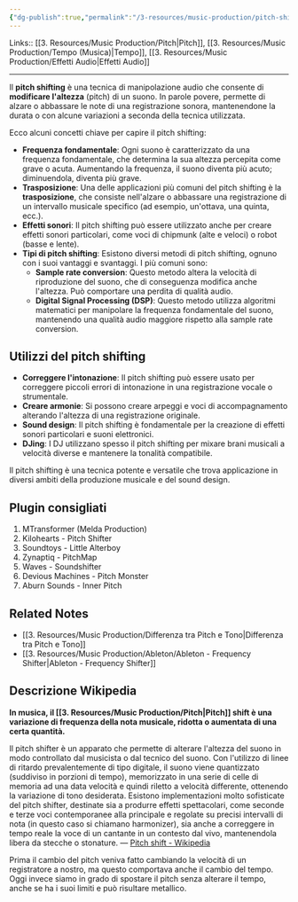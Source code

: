 ```yaml
---
{"dg-publish":true,"permalink":"/3-resources/music-production/pitch-shifting/"}
---
```


Links:: [[3. Resources/Music Production/Pitch\|Pitch]], [[3. Resources/Music Production/Tempo (Musica)\|Tempo]], [[3. Resources/Music Production/Effetti Audio\|Effetti Audio]]

---
Il **pitch shifting** è una tecnica di manipolazione audio che consente di **modificare l'altezza** (pitch) di un suono. In parole povere, permette di alzare o abbassare le note di una registrazione sonora, mantenendone la durata o con alcune variazioni a seconda della tecnica utilizzata.

Ecco alcuni concetti chiave per capire il pitch shifting:

- **Frequenza fondamentale**: Ogni suono è caratterizzato da una frequenza fondamentale, che determina la sua altezza percepita come grave o acuta. Aumentando la frequenza, il suono diventa più acuto; diminuendola, diventa più grave.
- **Trasposizione**: Una delle applicazioni più comuni del pitch shifting è la **trasposizione**, che consiste nell'alzare o abbassare una registrazione di un intervallo musicale specifico (ad esempio, un'ottava, una quinta, ecc.).
- **Effetti sonori**: Il pitch shifting può essere utilizzato anche per creare effetti sonori particolari, come voci di chipmunk (alte e veloci) o robot (basse e lente).
- **Tipi di pitch shifting**: Esistono diversi metodi di pitch shifting, ognuno con i suoi vantaggi e svantaggi. I più comuni sono:
    - **Sample rate conversion**: Questo metodo altera la velocità di riproduzione del suono, che di conseguenza modifica anche l'altezza. Può comportare una perdita di qualità audio.
    - **Digital Signal Processing (DSP)**: Questo metodo utilizza algoritmi matematici per manipolare la frequenza fondamentale del suono, mantenendo una qualità audio maggiore rispetto alla sample rate conversion.

## Utilizzi del pitch shifting

- **Correggere l'intonazione**: Il pitch shifting può essere usato per correggere piccoli errori di intonazione in una registrazione vocale o strumentale.
- **Creare armonie**: Si possono creare arpeggi e voci di accompagnamento alterando l'altezza di una registrazione originale.
- **Sound design**: Il pitch shifting è fondamentale per la creazione di effetti sonori particolari e suoni elettronici.
- **DJing**: I DJ utilizzano spesso il pitch shifting per mixare brani musicali a velocità diverse e mantenere la tonalità compatibile.

Il pitch shifting è una tecnica potente e versatile che trova applicazione in diversi ambiti della produzione musicale e del sound design.


## Plugin consigliati

1. MTransformer (Melda Production)
2. Kilohearts - Pitch Shifter
3. Soundtoys - Little Alterboy
4. Zynaptiq - PitchMap
5. Waves - Soundshifter
6. Devious Machines - Pitch Monster
7. Aburn Sounds - Inner Pitch

## Related Notes

- [[3. Resources/Music Production/Differenza tra Pitch e Tono\|Differenza tra Pitch e Tono]]
- [[3. Resources/Music Production/Ableton/Ableton - Frequency Shifter\|Ableton - Frequency Shifter]]


## Descrizione Wikipedia

**In musica, il [[3. Resources/Music Production/Pitch\|Pitch]] shift è una variazione di frequenza della nota musicale, ridotta o aumentata di una certa quantità.**

Il pitch shifter è un apparato che permette di alterare l'altezza del suono in modo controllato dal musicista o dal tecnico del suono. Con l'utilizzo di linee di ritardo prevalentemente di tipo digitale, il suono viene quantizzato (suddiviso in porzioni di tempo), memorizzato in una serie di celle di memoria ad una data velocità e quindi riletto a velocità differente, ottenendo la variazione di tono desiderata. Esistono implementazioni molto sofisticate del pitch shifter, destinate sia a produrre effetti spettacolari, come seconde e terze voci contemporanee alla principale e regolate su precisi intervalli di nota (in questo caso si chiamano harmonizer), sia anche a correggere in tempo reale la voce di un cantante in un contesto dal vivo, mantenendola libera da stecche o stonature. — [Pitch shift - Wikipedia](https://it.wikipedia.org/wiki/Pitch_shift)

Prima il cambio del pitch veniva fatto cambiando la velocità di un registratore a nostro, ma questo comportava anche il cambio del tempo. Oggi invece siamo in grado di spostare il pitch senza alterare il tempo, anche se ha i suoi limiti e può risultare metallico.

